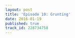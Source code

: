 ```yaml
---
layout: post
title: 'Episode 10: Grunting'
date: 2016-01-19
published: true
track_id: 228734758
---
```

<div class='list post-player' track='{{page.track_id}}'></div>